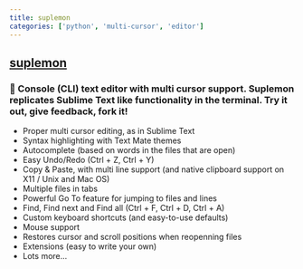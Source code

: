 ```yaml
---
title: suplemon
categories: ['python', 'multi-cursor', 'editor']
---
```

## [suplemon](https://github.com/richrd/suplemon)

### :lemon: Console (CLI) text editor with multi cursor support. Suplemon replicates Sublime Text like functionality in the terminal. Try it out, give feedback, fork it!

 * Proper multi cursor editing, as in Sublime Text
 * Syntax highlighting with Text Mate themes
 * Autocomplete (based on words in the files that are open)
 * Easy Undo/Redo (Ctrl + Z, Ctrl + Y)
 * Copy & Paste, with multi line support (and native clipboard support on X11 / Unix and Mac OS)
 * Multiple files in tabs
 * Powerful Go To feature for jumping to files and lines
 * Find, Find next and Find all (Ctrl + F, Ctrl + D, Ctrl + A)
 * Custom keyboard shortcuts (and easy-to-use defaults)
 * Mouse support
 * Restores cursor and scroll positions when reopenning files
 * Extensions (easy to write your own)
 * Lots more...

